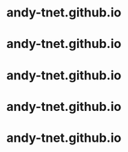 # andy-tnet.github.io
# andy-tnet.github.io
# andy-tnet.github.io
# andy-tnet.github.io
# andy-tnet.github.io
